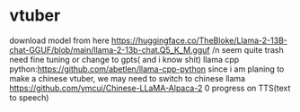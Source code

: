 # vtuber
download model from here https://huggingface.co/TheBloke/Llama-2-13B-chat-GGUF/blob/main/llama-2-13b-chat.Q5_K_M.gguf
/n seem quite trash need fine tuning or change to gpts( and i know shit)
llama cpp python:https://github.com/abetlen/llama-cpp-python
since i am planing to make a chinese vtuber, we may need to switch to chinese llama https://github.com/ymcui/Chinese-LLaMA-Alpaca-2
0 progress on TTS(text to speech)
